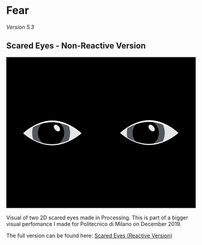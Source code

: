 # Fear
*Version 5.3*
## Scared Eyes - Non-Reactive Version

![Example](/readme_data/sample_eyes.gif)

Visual of two 2D scared eyes made in Processing. This is part of a bigger visual perfomance I made for Politecnico di Milano on December 2019.

The full version can be found here: [Scared Eyes (Reactive Version)](https://github.com/emainta/scaredEyes_reactive)
